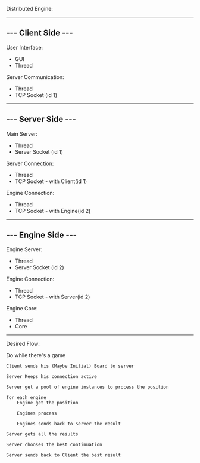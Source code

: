 Distributed Engine:

-------------------
--- Client Side ---
-------------------

User Interface:
- GUI
- Thread

Server Communication:
- Thread
- TCP Socket (id 1)


-------------------
--- Server Side ---
-------------------

Main Server:
- Thread
- Server Socket (id 1)

Server Connection:
- Thread
- TCP Socket - with Client(id 1)

Engine Connection:
- Thread
- TCP Socket - with Engine(id 2)


-------------------
--- Engine Side ---
-------------------

Engine Server:
- Thread
- Server Socket (id 2)

Engine Connection:
- Thread
- TCP Socket - with Server(id 2)

Engine Core:
- Thread
- Core


----------------------------------

Desired Flow:


Do while there's a game

	Client sends his (Maybe Initial) Board to server

	Server Keeps his connection active

	Server get a pool of engine instances to process the position

	for each engine
		Engine get the position

		Engines process

		Engines sends back to Server the result

	Server gets all the results

	Server chooses the best continuation

	Server sends back to Client the best result



